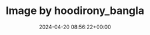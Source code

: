 ---
archive_date: 2024-07-24
code: C5-jTo3P1K8
date: 2024-04-20 08:56:22+00:00
id: '3350270453984744124'
layout: post
media:
- id: '3350270453984744124'
  type: image
  url: media/C5-jTo3P1K8/3350270453984744124.jpg
permalink: /p/C5-jTo3P1K8/
thumbnail: media/C5-jTo3P1K8/3350270453984744124.jpg
title: Image by hoodirony_bangla
---